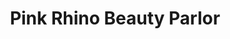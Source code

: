 ---
title: "Pink Rhino Beauty Parlor"
url: /winston-salem/pink-rhino-beauty-parlor/
shop: Kosmetik
---